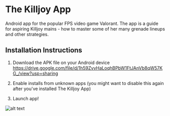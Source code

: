 # The Killjoy App
 
Android app for the popular FPS video game Valorant. The app is a guide for aspiring Killjoy mains - how to master some of her many grenade lineups and other strategies.

## Installation Instructions

1) Download the APK file on your Android device
https://drive.google.com/file/d/1h59ZvvHaLoqhBPbW1FtJAnVb8qW57KG_/view?usp=sharing

2) Enable installs from unknown apps (you might want to disable this again after you've installed The Killjoy App) 
3) Launch app!

![alt text](https://github.com/Destiny-02/TheKilljoyApp/blob/main/preview.png)
